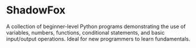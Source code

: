 # ShadowFox
A collection of beginner-level Python programs demonstrating the use of variables, numbers, functions, conditional statements, and basic input/output operations. Ideal for new programmers to learn fundamentals.
